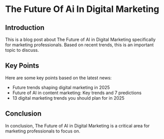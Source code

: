 
# The Future Of Ai In Digital Marketing

## Introduction

This is a blog post about The Future of AI in Digital Marketing specifically for marketing professionals. 
Based on recent trends, this is an important topic to discuss.

## Key Points

Here are some key points based on the latest news:
- Future trends shaping digital marketing in 2025
- Future of AI in content marketing: Key trends and 7 predictions
- 13 digital marketing trends you should plan for in 2025

## Conclusion

In conclusion, The Future of AI in Digital Marketing is a critical area for marketing professionals to focus on.
